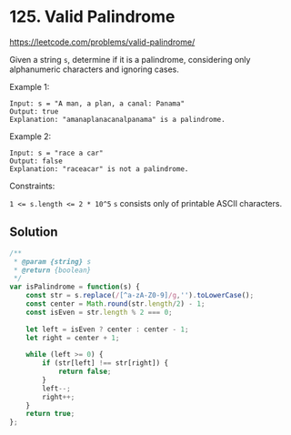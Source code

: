 # 125. Valid Palindrome

https://leetcode.com/problems/valid-palindrome/

Given a string `s`, determine if it is a palindrome, considering only alphanumeric characters and ignoring cases.
 
Example 1:

```
Input: s = "A man, a plan, a canal: Panama"
Output: true
Explanation: "amanaplanacanalpanama" is a palindrome.
```

Example 2:

```
Input: s = "race a car"
Output: false
Explanation: "raceacar" is not a palindrome.
```

Constraints:

`1 <= s.length <= 2 * 10^5`
`s` consists only of printable ASCII characters.


## Solution

```js
/**
 * @param {string} s
 * @return {boolean}
 */
var isPalindrome = function(s) {
    const str = s.replace(/[^a-zA-Z0-9]/g,'').toLowerCase();
    const center = Math.round(str.length/2) - 1;
    const isEven = str.length % 2 === 0;
    
    let left = isEven ? center : center - 1;
    let right = center + 1;
    
    while (left >= 0) {
        if (str[left] !== str[right]) {
            return false;
        }      
        left--;
        right++;
    }
    return true;
};
```
